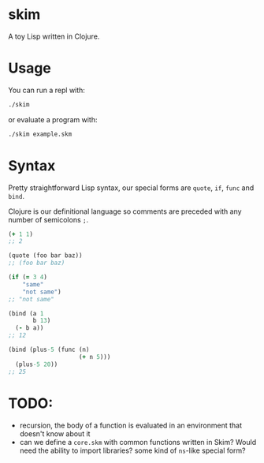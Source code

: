 # skim

A toy Lisp written in Clojure.

# Usage

You can run a repl with:

``` bash
./skim
```

or evaluate a program with:

``` bash
./skim example.skm
```

# Syntax

Pretty straightforward Lisp syntax, our special forms are `quote`, `if`, `func` and `bind`.

Clojure is our definitional language so comments are preceded with any number of semicolons `;`.

``` Clojure
(+ 1 1)
;; 2

(quote (foo bar baz))
;; (foo bar baz)

(if (= 3 4)
    "same"
    "not same")
;; "not same"

(bind (a 1
       b 13)
  (- b a))
;; 12

(bind (plus-5 (func (n)
                    (+ n 5)))
  (plus-5 20))
;; 25

```

# TODO:

- recursion, the body of a function is evaluated in an environment that doesn't know about it
- can we define a `core.skm` with common functions written in Skim? Would need the ability to import libraries? some kind of `ns`-like special form?
